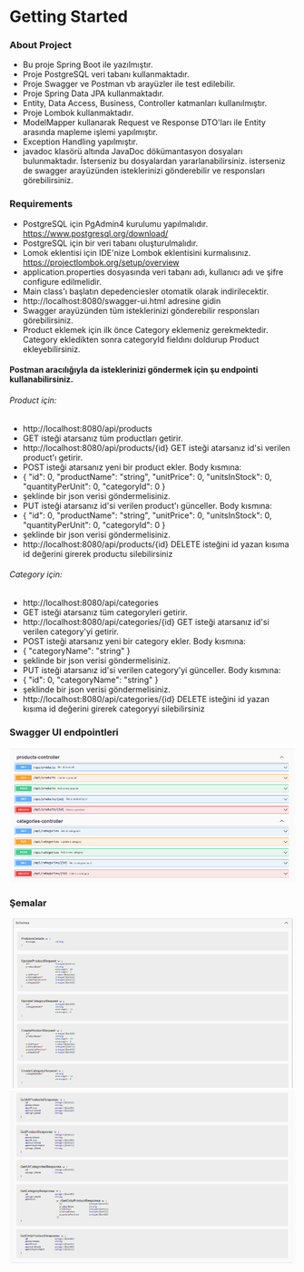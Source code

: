 # Getting Started
### About Project
- Bu proje Spring Boot ile yazılmıştır.
- Proje PostgreSQL veri tabanı kullanmaktadır.
- Proje Swagger ve Postman vb arayüzler ile test edilebilir.
- Proje Spring Data JPA kullanmaktadır.
- Entity, Data Access, Business, Controller katmanları kullanılmıştır.
- Proje Lombok kullanmaktadır.
- ModelMapper kullanarak Request ve Response DTO'ları ile Entity arasında mapleme işlemi yapılmıştır.
- Exception Handling yapılmıştır.
- javadoc klasörü altında JavaDoc dökümantasyon dosyaları bulunmaktadır. İsterseniz bu dosyalardan yararlanabilirsiniz. isterseniz de swagger arayüzünden isteklerinizi gönderebilir ve responsları görebilirsiniz.

### Requirements
- PostgreSQL için PgAdmin4 kurulumu yapılmalıdır. https://www.postgresql.org/download/
- PostgreSQL için bir veri tabanı oluşturulmalıdır.
- Lomok eklentisi için IDE'nize Lombok eklentisini kurmalısınız. https://projectlombok.org/setup/overview
- application.properties dosyasında veri tabanı adı, kullanıcı adı ve şifre configure edilmelidir. 
- Main class'ı başlatın depedenciesler otomatik olarak indirilecektir. 
- http://localhost:8080/swagger-ui.html adresine gidin
- Swagger arayüzünden tüm isteklerinizi gönderebilir responsları görebilirsiniz.
- Product eklemek için ilk önce Category eklemeniz gerekmektedir. Category ekledikten sonra categoryId fieldını doldurup Product ekleyebilirsiniz.
#### Postman aracılığıyla da isteklerinizi göndermek için şu endpointi kullanabilirsiniz. 
###### Product için:
- http://localhost:8080/api/products 
- GET isteği atarsanız tüm productları getirir.
- http://localhost:8080/api/products/{id} GET isteği atarsanız id'si verilen product'ı getirir.
- POST isteği atarsanız yeni bir product ekler. Body kısmına:
- {
  "id": 0,
  "productName": "string",
  "unitPrice": 0,
  "unitsInStock": 0,
  "quantityPerUnit": 0,
  "categoryId": 0
  }
- şeklinde bir json verisi göndermelisiniz.
- PUT isteği atarsanız id'si verilen product'ı günceller. Body kısmına:
- {
  "id": 0,
  "productName": "string",
  "unitPrice": 0,
  "unitsInStock": 0,
  "quantityPerUnit": 0,
  "categoryId": 0
  }
- şeklinde bir json verisi göndermelisiniz.
- http://localhost:8080/api/products/{id} DELETE isteğini id yazan kısıma id değerini girerek productu silebilirsiniz 
###### Category için:
- http://localhost:8080/api/categories
- GET isteği atarsanız tüm categoryleri getirir.
- http://localhost:8080/api/categories/{id} GET isteği atarsanız id'si verilen category'yi getirir.
- POST isteği atarsanız yeni bir category ekler. Body kısmına:
- {
  "categoryName": "string"
  }
- şeklinde bir json verisi göndermelisiniz.
- PUT isteği atarsanız id'si verilen category'yi günceller. Body kısmına:
- {
  "id": 0,
  "categoryName": "string"
  }
- şeklinde bir json verisi göndermelisiniz.
- http://localhost:8080/api/categories/{id} DELETE isteğini id yazan kısıma id değerini girerek categoryyi silebilirsiniz
    
### Swagger UI endpointleri
![img_4.png](img_4.png)

### Şemalar
![img_5.png](img_5.png)
![img_6.png](img_6.png)
